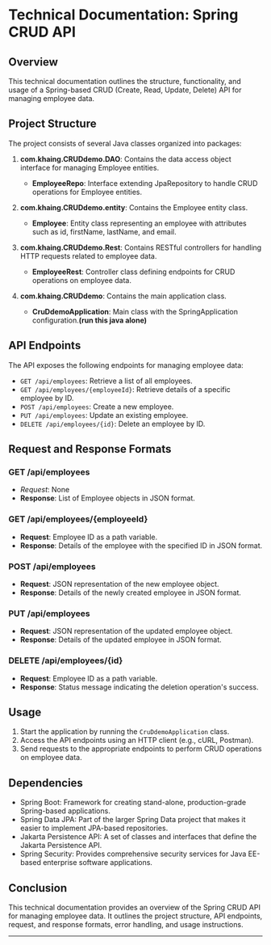# Technical Documentation: Spring CRUD API
## Overview
This technical documentation outlines the structure, functionality, and usage of a Spring-based CRUD (Create, Read, Update, Delete) API for managing employee data.

## Project Structure

The project consists of several Java classes organized into packages:

1. **com.khaing.CRUDdemo.DAO**: Contains the data access object interface for managing Employee entities.
   
   - **EmployeeRepo**: Interface extending JpaRepository to handle CRUD operations for Employee entities.

2. **com.khaing.CRUDdemo.entity**: Contains the Employee entity class.

   - **Employee**: Entity class representing an employee with attributes such as id, firstName, lastName, and email.

3. **com.khaing.CRUDdemo.Rest**: Contains RESTful controllers for handling HTTP requests related to employee data.

   - **EmployeeRest**: Controller class defining endpoints for CRUD operations on employee data.

4. **com.khaing.CRUDdemo**: Contains the main application class.

   - **CruDdemoApplication**: Main class with the SpringApplication configuration.**(run this java alone)**

## API Endpoints

The API exposes the following endpoints for managing employee data:

- `GET /api/employees`: Retrieve a list of all employees.
- `GET /api/employees/{employeeId}`: Retrieve details of a specific employee by ID.
- `POST /api/employees`: Create a new employee.
- `PUT /api/employees`: Update an existing employee.
- `DELETE /api/employees/{id}`: Delete an employee by ID.

## Request and Response Formats

### GET /api/employees

- *Request*: None
- **Response**: List of Employee objects in JSON format.

### GET /api/employees/{employeeId}

- **Request**: Employee ID as a path variable.
- **Response**: Details of the employee with the specified ID in JSON format.

### POST /api/employees

- **Request**: JSON representation of the new employee object.
- **Response**: Details of the newly created employee in JSON format.

### PUT /api/employees

- **Request**: JSON representation of the updated employee object.
- **Response**: Details of the updated employee in JSON format.

### DELETE /api/employees/{id}

- **Request**: Employee ID as a path variable.
- **Response**: Status message indicating the deletion operation's success.

## Usage

1. Start the application by running the `CruDdemoApplication` class.
2. Access the API endpoints using an HTTP client (e.g., cURL, Postman).
3. Send requests to the appropriate endpoints to perform CRUD operations on employee data.

## Dependencies

- Spring Boot: Framework for creating stand-alone, production-grade Spring-based applications.
- Spring Data JPA: Part of the larger Spring Data project that makes it easier to implement JPA-based repositories.
- Jakarta Persistence API: A set of classes and interfaces that define the Jakarta Persistence API.
- Spring Security: Provides comprehensive security services for Java EE-based enterprise software applications.
  
## Conclusion

This technical documentation provides an overview of the Spring CRUD API for managing employee data. It outlines the project structure, API endpoints, request, and response formats, error handling, and usage instructions.

---

